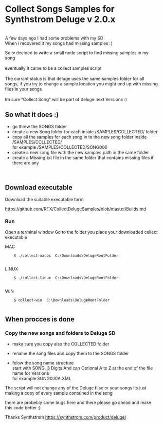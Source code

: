 # Collect Songs Samples for Synthstrom Deluge v 2.0.x 

<br>
A few days ago I had some problems with my SD <br>
When i recovered it my songs had missing samples   :( <br>

So iv decided to write a small node script to find missing samples in my song
<br><br> 
eventually it came to be a collect samples script 
<br><br>
The currant status is that deluge uses the same samples folder for all songs, if you try to change a sample location you might end up with missing files in your songs 
<br><br>
Im sure "Collect Song" will be part of deluge next Versions :) 


## So what it does :)

*   go threw the SONGS folder 
*   create a new Song folder for each inside /SAMPLES/COLLECTED/ folder
*   copy all the samples for each song in to the new song folder inside /SAMPLES/COLLECTED/ 
    <br>for example /SAMPLES/COLLECTED/SONG000
*   create a new song file with the new samples path in the same folder 
*   create a Missing.txt file in the same folder that contains missing files if there are any 

<br>

## Download executable

Download the suitable executable form 

https://github.com/RTX/CollectDelugeSamples/blob/master/Builds.md


### Run
Open a terminal window 
Go to the folder you place your downloaded cellect executable 

MAC 
```{r, engine='bash', count_lines}
    $ ./collect-macos  C:\Downloads\DelugeRootFolder
   
```
LINUX 
```{r, engine='bash', count_lines}
    $ ./collect-linux  C:\Downloads\DelugeRootFolder
   
```

WIN

```{r, engine='bash', count_lines}
    $ collect-win  C:\Downloads\DelugeRootFolder
   
```


## When procces is done 
### Copy the new songs and folders to Deluge SD 

* make sure you copy also the COLLECTED folder 

* rename the song files and copy them to the SONGS folder 
* folow the song name structure <br> start with SONG, 3 Digits And can Optional A to Z at the end of the file name for Versions 
<br>for example SONG000A.XML 


The script will not change any of the Deluge filse or your songs 
its just making a copy of every sample contained in the song 



there are probebly some bugs here and there 
please go ahead and make this code better :) 

Thanks Synthstrom 
https://synthstrom.com/product/deluge/
